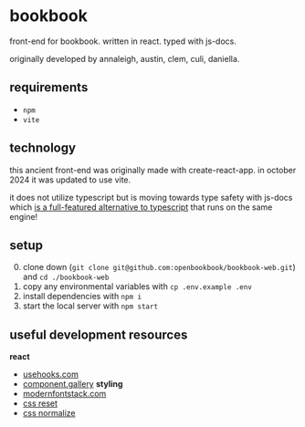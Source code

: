 # bookbook
front-end for bookbook. written in react. typed with js-docs.

originally developed by annaleigh, austin, clem, culi, daniella.

## requirements
* `npm`
* `vite`

## technology
this ancient front-end was originally made with create-react-app. in october 2024 it was updated to use vite.

it does not utilize typescript but is moving towards type safety with js-docs which [is a full-featured alternative to typescript](https://github.com/sveltejs/kit/discussions/4429#discussioncomment-2423814) that runs on the same engine!

## setup
0. clone down (`git clone git@github.com:openbookbook/bookbook-web.git`) and `cd ./bookbook-web`
1. copy any environmental variables with `cp .env.example .env`
2. install dependencies with `npm i`
3. start the local server with `npm start`

## useful development resources
**react**
 - [usehooks.com](https://usehooks.com/)
 - [component.gallery](https://component.gallery/)
**styling**
 - [modernfontstack.com](https://modernfontstacks.com/)
 - [css reset](https://meyerweb.com/eric/tools/css/reset/)
 - [css normalize](https://github.com/sindresorhus/modern-normalize)
